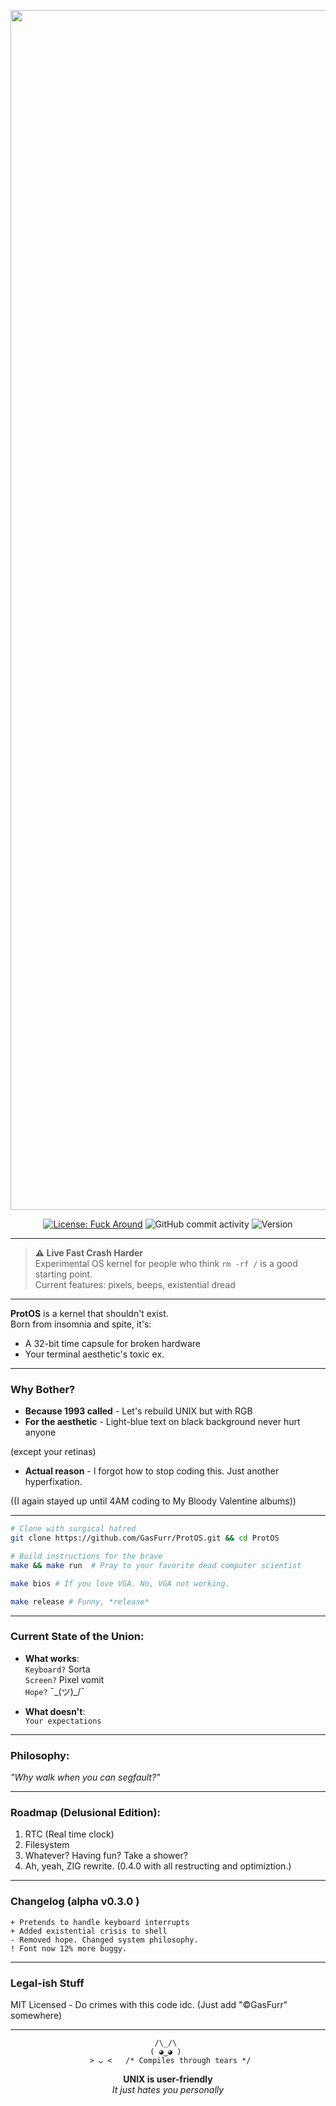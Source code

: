<p align="center">
  <img src="https://github.com/user-attachments/assets/e597ff5e-c87b-4fc6-ba28-3a1fcadbf761" alt="ProtOS" width="1920">
</p>
<div align="center">

[![License: Fuck Around](https://img.shields.io/badge/license-MIT-red)](https://choosealicense.com/licenses/mit/)
![GitHub commit activity](https://img.shields.io/github/commit-activity/m/GasFurr/ProtOS?color=orange)
![Version](https://img.shields.io/badge/version-0.3.0--alpha-yellow)

</div>

---

> **⚠️ Live Fast Crash Harder**  
> Experimental OS kernel for people who think `rm -rf /` is a good starting point.  
> Current features: pixels, beeps, existential dread

---

**ProtOS** is a kernel that shouldn't exist.  
Born from insomnia and spite, it's:

- A 32-bit time capsule for broken hardware
- Your terminal aesthetic's toxic ex.

---

### **Why Bother?**
- **Because 1993 called** - Let's rebuild UNIX but with RGB  
- **For the aesthetic** - Light-blue text on black background never hurt anyone 

(except your retinas)  
- **Actual reason** - I forgot how to stop coding this. Just another hyperfixation.

((I again stayed up until 4AM coding to My Bloody Valentine albums))

---

```bash
# Clone with surgical hatred
git clone https://github.com/GasFurr/ProtOS.git && cd ProtOS

# Build instructions for the brave
make && make run  # Pray to your favorite dead computer scientist

make bios # If you love VGA. No, VGA not working.

make release # Funny, *release*
```

---

### Current State of the Union:
- **What works**:  
  `Keyboard?` Sorta  
  `Screen?` Pixel vomit  
  `Hope?` ¯\_(ツ)_/¯

- **What doesn't**:  
  `Your expectations`

---

### Philosophy:

*"Why walk when you can segfault?"*

---

### Roadmap (Delusional Edition):
1. RTC (Real time clock)
2. Filesystem 
3. Whatever? Having fun? Take a shower?
4. Ah, yeah, ZIG rewrite. (0.4.0 with all restructing and optimiztion.)

---

### **Changelog (alpha v0.3.0 )**
```
+ Pretends to handle keyboard interrupts
+ Added existential crisis to shell  
- Removed hope. Changed system philosophy.
! Font now 12% more buggy.
```

---

### **Legal-ish Stuff**
MIT Licensed - Do crimes with this code idc.
(Just add "©GasFurr" somewhere)

---

<div align="center">
  
```asciiart
 /\_/\  
( ◕‿◕ ) 
 > ᴗ <   /* Compiles through tears */
```

**UNIX is user-friendly**  
*It just hates you personally*
</div>
